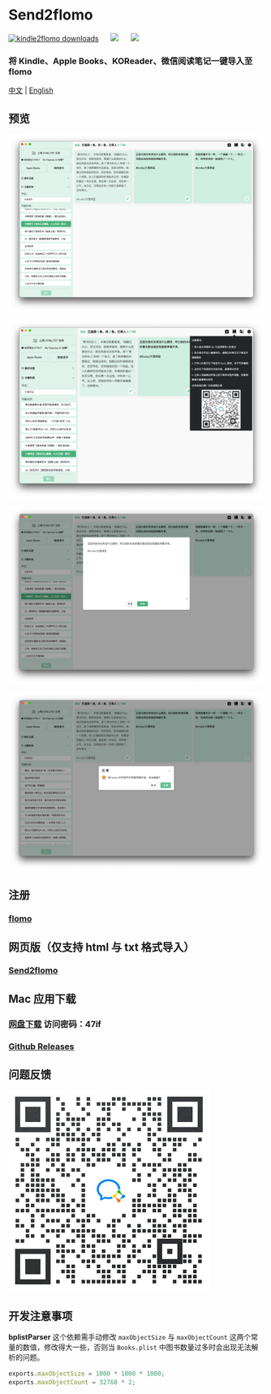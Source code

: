 # Send2flomo

[![kindle2flomo downloads](https://img.shields.io/github/downloads/Tit1e/kindle2Flomo/total.svg?style=flat-square)](https://github.com/Tit1e/kindle2Flomo)
&nbsp;&nbsp;&nbsp;&nbsp;
![](https://img.shields.io/badge/license-GPL-green.svg)
&nbsp;&nbsp;&nbsp;&nbsp;
[![](https://img.shields.io/badge/即刻-@直走的螃蟹-FFE440.svg)](https://web.okjike.com/u/FFDB1E46-63DC-43BE-AA1A-36F3D9CD0017)

### 将 Kindle、Apple Books、KOReader、微信阅读笔记一键导入至 flomo

[中文](./README.md) | [English](./README_en_US.md)

## 预览
![](./screenshot/home.png)

![](./screenshot/help.png)

![](./screenshot/edit.png)

![](./screenshot/reset.png)
## 注册
### [flomo](https://flomoapp.com/register2/?MTAzNDE)

## 网页版（仅支持 html 与 txt 格式导入）
### [Send2flomo](https://tit1e.github.io/kindle2Flomo/)

## Mac 应用下载
### [网盘下载](https://wwr.lanzoui.com/b02c3nkyf) 访问密码：47if
### [Github Releases](https://github.com/Tit1e/kindle2Flomo/releases)

## 问题反馈
![](./screenshot/qrcode.png)


## 开发注意事项
**bplistParser** 这个依赖需手动修改 `maxObjectSize` 与 `maxObjectCount` 这两个常量的数值，修改得大一些，否则当 `Books.plist` 中图书数量过多时会出现无法解析的问题。
```js
exports.maxObjectSize = 1000 * 1000 * 1000;
exports.maxObjectCount = 32768 * 2;
```
